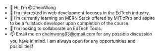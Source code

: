 - 👋 Hi, I’m @CheinWong
- 👀 I’m interested in web development focuses in the EdTech industry.
- 🌱 I’m currently learning on MERN Stack offered by MIT xPro and aspire to be a fullstack developer upon completion of the course.
- 💞️ I’m looking to collaborate on EdTech Tools.
- 📫 Email me on cheinwong83@gmail.com for any possible discussion you have in mind. I am always open for any opportunities and posibilities!

<!---
CheinWong/CheinWong is a ✨ special ✨ repository because its `README.md` (this file) appears on your GitHub profile.
You can click the Preview link to take a look at your changes.
--->
